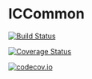 # ICCommon

[![Build Status](https://travis-ci.org/PainterQubits/ICCommon.jl.svg?branch=master)](https://travis-ci.org/PainterQubits/ICCommon.jl)

[![Coverage Status](https://coveralls.io/repos/PainterQubits/ICCommon.jl/badge.svg?branch=master&service=github)](https://coveralls.io/github/PainterQubits/ICCommon.jl?branch=master)

[![codecov.io](http://codecov.io/github/PainterQubits/ICCommon.jl/coverage.svg?branch=master)](http://codecov.io/github/PainterQubits/ICCommon.jl?branch=master)
